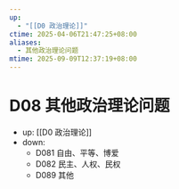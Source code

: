 ```yaml
---
up:
  - "[[D0 政治理论]]"
ctime: 2025-04-06T21:47:25+08:00
aliases:
  - 其他政治理论问题
mtime: 2025-09-09T12:37:19+08:00
---
```


# D08 其他政治理论问题

- up: [[D0 政治理论]]
- down:	
	- D081 自由、平等、博爱
	- D082 民主、人权、民权
	- D089 其他
	
